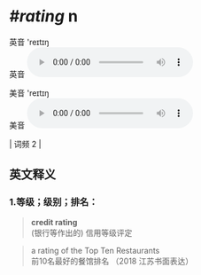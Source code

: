 # ***\#rating*** n
英音 'reɪtɪŋ  
英音
<audio src="./media/rating1_AAC.aac" controls="controls"></audio>

美音 'reɪtɪŋ  
美音
<audio src="./media/rating2_AAC.aac" controls="controls"></audio>



| 词频 2 |  

英文释义
---
### 1.**等级；级别；排名：**  

 > **credit rating**  
 > (银行等作出的) 信用等级评定    

 > a rating of the Top Ten Restaurants  
 > 前10名最好的餐馆排名  （2018 江苏书面表达）  


